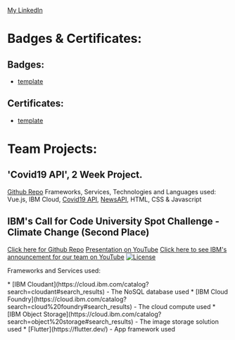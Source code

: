 [My LinkedIn](https://www.linkedin.com/in/slawomir-szakalinis)


# Badges & Certificates:
## Badges:
* [template](github.com/5lavomir)

## Certificates:
* [template](github.com/5lavomir)

# Team Projects:
## 'Covid19 API', 2 Week Project. 
[Github Repo](https://github.com/5lavomir/covid19app_team_sprint)
Frameworks, Services, Technologies and Languages used:
Vue.js, IBM Cloud, [Covid19 API](https://covid19api.com), [NewsAPI](https://newsapi.org/), HTML, CSS & Javascript

## IBM's Call for Code University Spot Challenge - Climate Change (Second Place)
[Click here for Github Repo](https://github.com/5lavomir/Sustain)
[Presentation on YouTube](https://youtu.be/hJyC8kYN29I)
[Click here to see IBM's announcement for our team on YouTube](https://youtu.be/GmEKql_ZfGg?t=827)
[![License](https://img.shields.io/badge/License-Apache2-blue.svg)](https://www.apache.org/licenses/LICENSE-2.0)
<p>Frameworks and Services used: </p>
* [IBM Cloudant](https://cloud.ibm.com/catalog?search=cloudant#search_results) - The NoSQL database used
* [IBM Cloud Foundry](https://cloud.ibm.com/catalog?search=cloud%20foundry#search_results) - The cloud compute used
* [IBM Object Storage](https://cloud.ibm.com/catalog?search=object%20storage#search_results) - The image storage solution used
* [Flutter](https://flutter.dev/) - App framework used
